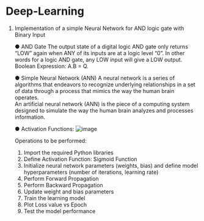# Deep-Learning

1. Implementation of a simple Neural Network for AND logic gate with Binary Input
   
    ●  AND Gate 
       The output state of a digital logic AND gate only returns “LOW” again when ANY of its inputs are at a logic level “0”. 
       In other words for a logic AND gate, any LOW input will give a LOW output. Boolean Expression: A.B = Q. 
  
  
    ● Simple Neural Network (ANN) 
      A neural network is a series of algorithms that endeavors to recognize underlying relationships in a set of data through a process that mimics the way the human brain       operates.    
      An artificial neural network (ANN) is the piece of a computing system designed to simulate the way the human brain analyzes and processes information. 
   
    ● Activation Functions:
    ![image](https://user-images.githubusercontent.com/55191928/146051765-1d2d5559-5da3-4e10-98ac-88880e07df6c.png)

  
  
    Operations to be performed: 
      1) Import the required Python libraries 
      2) Define Activation Function: Sigmoid Function 
      3) Initialize neural network parameters (weights, bias) and define model hyperparameters (number of iterations, learning rate) 
      4) Perform Forward Propagation 
      5) Perform Backward Propagation 
      6) Update weight and bias parameters 
      7) Train the learning model 
      8) Plot Loss value vs Epoch 
      9) Test the model performance
